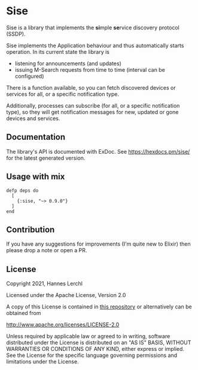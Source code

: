 # Sise

Sise is a library that implements the **si**mple **se**rvice
discovery protocol (SSDP).

Sise implements the Application behaviour and thus automatically starts
operation. In its current state the library is
- listening for announcements (and updates)
- issuing M-Search requests from time to time (interval can be configured)

There is a function available, so you can fetch discovered devices or services
for all, or a specific notification type.

Additionally, processes can subscribe (for all, or a specific notification
type), so they will get notification messages for new, updated or gone
devices and services.

## Documentation

The library's API is documented with ExDoc. See https://hexdocs.pm/sise/
for the latest generated version.

## Usage with mix

```
defp deps do
  [
    {:sise, "~> 0.9.0"}
  ]
end
```

## Contribution

If you have any suggestions for improvements (I'm quite new to Elixir)
then please drop a note or open a PR.

## License

Copyright 2021, Hannes Lerchl

Licensed under the Apache License, Version 2.0

A copy of this License is contained in [this repository](LICENSE.txt) or
alternatively can be obtained from

http://www.apache.org/licenses/LICENSE-2.0

Unless required by applicable law or agreed to in writing, software
distributed under the License is distributed on an "AS IS" BASIS,
WITHOUT WARRANTIES OR CONDITIONS OF ANY KIND, either express or implied.
See the License for the specific language governing permissions and
limitations under the License.
